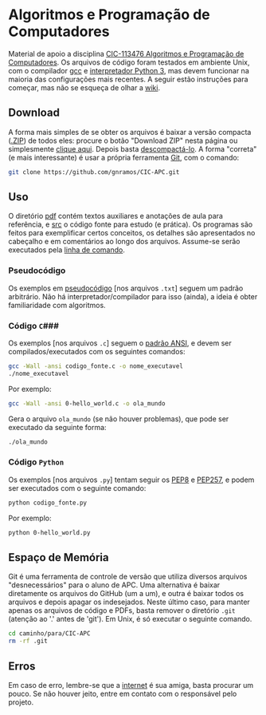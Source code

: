 Algoritmos e Programação de Computadores
========================================

Material de apoio a disciplina [CIC-113476 Algoritmos e Programação de Computadores](http://aprender.ead.unb.br/course/view.php?id=2482). Os arquivos de código foram testados em ambiente Unix, com o compilador [gcc][gcc] e [interpretador Python 3][python], mas devem funcionar na maioria das configurações mais recentes. A seguir estão instruções para começar, mas não se esqueça de olhar a [wiki](https://github.com/gnramos/CIC-APC/wiki).


Download
--------

A forma mais simples de se obter os arquivos é baixar a versão compacta ([.ZIP][zip]) de todos eles: procure o botão "Download ZIP" nesta página ou simplesmente [clique aqui][download]. Depois basta [descompactá-lo][unzip]. A forma "correta" (e mais interessante) é usar a própria ferramenta [Git][git], com o comando:

```bash
git clone https://github.com/gnramos/CIC-APC.git
```


Uso
---

O diretório [pdf](pdf) contém textos auxiliares e anotações de aula para referência, e [src](src) o código fonte para estudo (e prática). Os programas são feitos para exemplificar certos conceitos, os detalhes são apresentados no cabeçalho e em comentários ao longo dos arquivos. Assume-se serão executados pela [linha de comando][cli].

### Pseudocódigo ###

Os exemplos em [pseudocódigo][pseudo] [nos arquivos ```.txt```] seguem um padrão arbitrário. Não há interpretador/compilador para isso (ainda), a ideia é obter familiaridade com algoritmos.

### Código `C`###

Os exemplos [nos arquivos ```.c```] seguem o [padrão ANSI][ansi], e devem ser compilados/executados com os seguintes comandos:

```bash
gcc -Wall -ansi codigo_fonte.c -o nome_executavel
./nome_executavel
```

Por exemplo:

```bash
gcc -Wall -ansi 0-hello_world.c -o ola_mundo
```

Gera o arquivo ```ola_mundo``` (se não houver problemas), que pode ser executado da seguinte forma:

```bash
./ola_mundo
```

### Código `Python` ###

Os exemplos [nos arquivos ```.py```] tentam seguir os [PEP8][pep8] e [PEP257][pep257], e podem ser executados com o seguinte comando:

```bash
python codigo_fonte.py
```

Por exemplo:

```bash
python 0-hello_world.py
```

Espaço de Memória
-----------------

Git é uma ferramenta de controle de versão que utiliza diversos arquivos "desnecessários" para o aluno de APC. Uma alternativa é baixar diretamente os arquivos do GitHub (um a um), e outra é baixar todos os arquivos e depois apagar os indesejados. Neste último caso, para manter apenas os arquivos de código e PDFs, basta remover o diretório ```.git``` (atenção ao '.' antes de 'git'). Em Unix, é só executar o seguinte comando.

```bash
cd caminho/para/CIC-APC
rm -rf .git
```

Erros
-----

Em caso de erro, lembre-se que a [internet][google] é sua amiga, basta procurar um pouco. Se não houver jeito, entre em contato com o responsável pelo projeto.

[ansi]: https://pt.wikipedia.org/wiki/Biblioteca_padrão_do_C#Padr.C3.A3o_ANSI
[cli]: http://www.ibm.com/developerworks/br/linux/library/l-lpic1-v3-103-1/
[download]: https://github.com/gnramos/CIC-APC/archive/master.zip
[gcc]: http://gcc.gnu.org/
[git]: http://git-scm.com/book/pt-br/v1
[google]: http://www.google.com.br
[pep8]: http://wiki.python.org.br/GuiaDeEstilo
[pep257]: https://www.python.org/dev/peps/pep-0257/
[pseudo]: https://pt.wikipedia.org/wiki/Pseudoc%C3%B3digo
[python]: http://wiki.python.org.br/InicieSe
[unzip]: https://www.google.com.br/search?q=descompactar+arquivo+zip
[zip]: https://pt.wikipedia.org/wiki/ZIP